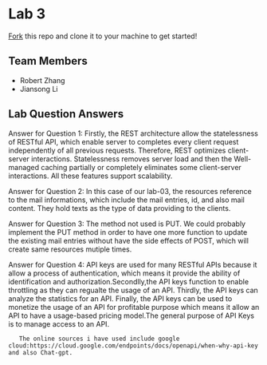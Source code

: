 # Lab 3
[Fork](https://docs.github.com/en/get-started/quickstart/fork-a-repo) this repo and clone it to your machine to get started!

## Team Members
- Robert Zhang
- Jiansong Li

## Lab Question Answers

Answer for Question 1: 
       Firstly, the REST architecture allow the statelessness of RESTful API, which enable server to completes every client request independently of all previous requests. Therefore, REST optimizes client-server interactions. Statelessness removes server load and then the Well-managed caching partially or completely eliminates some client-server interactions. All these features support scalability.
       

Answer for Question 2:
       In this case of our lab-03, the resources reference to the mail informations, which include the mail entries, id, and also mail content. They hold texts as the type of data providing to the clients.
       
Answer for Question 3:
       The method not used is PUT. We could probably implement the PUT method in order to have one more function to update the existing mail entries without have the side effects of POST, which will create same resources mutiple times. 
       
Answer for Question 4:
       API keys are used for many RESTful APIs because it allow a process of authentication, which means it provide the ability of identification and authorization.Secondlly,the API keys function to enable throttling as they can regualte the usage of an API. Thirdly, the API keys can analyze the statistics for an API. Finally, the API keys can be used to monetize the usage of an API for profitable purpose which means it allow an API to have a usage-based pricing model.The general purpose of API Keys is to manage access to an API. 
       
       The online sources i have used include google cloud:https://cloud.google.com/endpoints/docs/openapi/when-why-api-key and also Chat-gpt.
       
       
